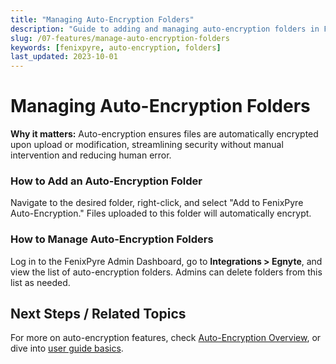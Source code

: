 ```yaml
---
title: "Managing Auto-Encryption Folders"
description: "Guide to adding and managing auto-encryption folders in FenixPyre for automatic file protection."
slug: /07-features/manage-auto-encryption-folders
keywords: [fenixpyre, auto-encryption, folders]
last_updated: 2023-10-01
---
```


# Managing Auto-Encryption Folders

**Why it matters:** Auto-encryption ensures files are automatically encrypted upon upload or modification, streamlining security without manual intervention and reducing human error.

### How to Add an Auto-Encryption Folder
Navigate to the desired folder, right-click, and select "Add to FenixPyre Auto-Encryption." Files uploaded to this folder will automatically encrypt.

<!-- IMG: ./media/07-features/manage-auto-encryption-folders/auto-encryption.png | Alt: Screenshot of adding auto-encryption folder -->

### How to Manage Auto-Encryption Folders
Log in to the FenixPyre Admin Dashboard, go to **Integrations > Egnyte**, and view the list of auto-encryption folders. Admins can delete folders from this list as needed.

<!-- IMG: ./media/07-features/manage-auto-encryption-folders/dashboard-auto.png | Alt: Admin dashboard view of auto-encryption folders -->

## Next Steps / Related Topics
For more on auto-encryption features, check [Auto-Encryption Overview](../07-features/auto-encryption.md), or dive into [user guide basics](../05-user-guide/index.md).